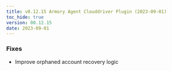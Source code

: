 ```yaml
---
title: v0.12.15 Armory Agent Clouddriver Plugin (2023-09-01)
toc_hide: true
version: 00.12.15
date: 2023-09-01
---
```


### Fixes
* Improve orphaned account recovery logic
